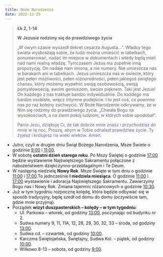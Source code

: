 ```yaml
---
title: Boże Narodzenie
date: 2022-12-25
---
```


> **Łk 2, 1-14**
>
> **W Jezusie rodzimy się do prawdziwego życia**
>
> „W owym czasie wyszedł dekret cesarza Augusta...”. Władcy tego świata wyobrażają sobie, że ludzi można umieścić w tabelkach, ponumerować, nadać im miejsce w dokumentach i wtedy będą mieli nad nami realną władzę. Tymczasem Jezus ma zupełnie inną propozycję. On nadaje nam imiona, a nie numery. Nie umieszcza nas w barakach ani w tabelkach. Jezus umieszcza nas w świecie, który jest pełen możliwości, pełen różnorodności, pełen jakiegoś świętego chaosu, który możemy wypełnić swoją osobowością, swoją pomysłowością, swoim geniuszem, swoim pięknem. Taki jest Jezus! On każdego z nas traktuje bardzo indywidualnie. Do każdego ma bardzo osobiste, wręcz intymne podejście. I to jest coś, co powinno nas po raz kolejny zachwycić. W Boże Narodzenie odkrywamy, że w Nim się rodzimy do prawdziwego życia. „Chwała Bogu na wysokościach, a na ziemi pokój ludziom, w których sobie upodobał".
>
> <span style="color: #666699;"> Panie Jezu, dziękuję Ci, że tak dobrze mnie znasz i przychodzisz do mnie w tę noc. Proszę, abym w Tobie odnalazł prawdziwe życie. Ty żyjesz i królujesz na wieki wieków. Amen.
> &nbsp;

- Jutro, czyli w drugim dniu Świąt Bożego Narodzenia, Msze Świete o godzinie <u>9:00</u> i <u>11:00</u>.
- W sobotę **ostatni dzień starego roku**. Po Mszy Świętej o godzinie <u>17:00</u> będzie wystawienie Najświętszego Sakramentu połączone z nabożeństwem dziękczynno-przebłagalnym i Te Deum.
- W następną niedzielę **Nowy Rok**. Msze Święte w tym dniu o godzinie <u>11:00</u> i <u>17:00</u>.To jedncześnie **I niedziela miesiąca**. O godzinie <u>11:00</u> i <u>17:00</u> wystawienie i adoracja Najświętszego Sakramentu. Zawierzymy Bogu nas i Nowy Rok. Zmiana tajemnic różańcowych o godzinie <u>10:30</u>.
- Już w tym tygodniu rozpocznę kolędę, która będzie odbywać się w sposób tradycyjny, będę szedł od domu do domu (oczywiście tam, gdzie mnie przyjmą).
- Porządek **wizyt duszpasterskich – kolędy – w tym tygodniu**:
  - Ul. Parkowa – wtorek, od godziny <u>13:00</u>, poczynając od budynku nr 2.
  - Sudwa numery 9, 11, 11A, 12, 28, 29, 30, 32, 33 – środa, od godziny <u>13:00</u>.
  - Sudwa cd. – czwartek, od godziny <u>10:00</u>.
  - Karczma Świętojańska, Świętajny, Sudwa Kol. – piątek, od godziny <u>10:00</u>.
  - Wilkowo 8-13 – sobota, od godziny <u>9:00</u>.

